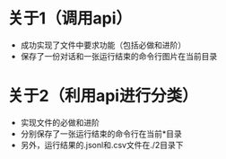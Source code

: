 # 关于1（调用api）  
* 成功实现了文件中要求功能（包括必做和进阶）  
* 保存了一份对话和一张运行结束的命令行图片在当前目录  

# 关于2（利用api进行分类）
* 实现文件的必做和进阶  
* 分别保存了一张运行结束的命令行在当前*目录  
* 另外，运行结果的.jsonl和.csv文件在./2目录下